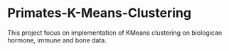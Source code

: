 # Primates-K-Means-Clustering
This project focus on implementation of KMeans clustering on biologican hormone, immune and bone data.
